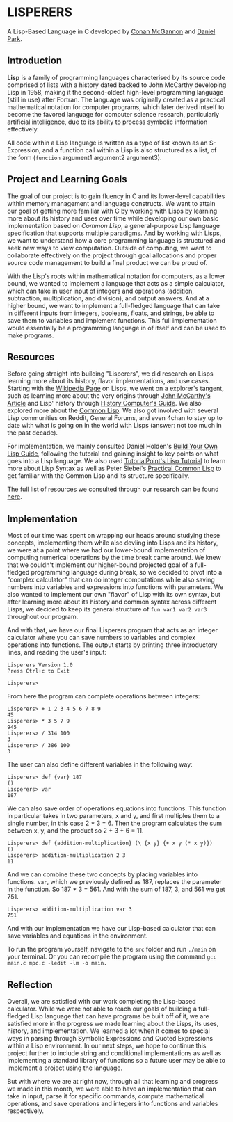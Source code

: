 # LISPERERS

A Lisp-Based Language in C developed by [Conan McGannon](https://github.com/hyrtzhyro) and [Daniel Park](https://github.com/DanPark13).

## Introduction

**Lisp** is a family of programming languages characterised by its source code comprised of lists with a history dated backed to John McCarthy developing Lisp in 1958, making it the second-oldest high-level programming language (still in use) after Fortran. The language was originally created as a practical mathematical notation for computer programs, which later derived intself to become the favored language for computer science research, particularly artificial intelligence, due to its ability to process symbolic information effectively.

All code within a Lisp language is written as a type of list known as an S-Expression, and a function call within a Lisp is also structured as a list, of the form (`function` argument1 argument2 argument3). 

## Project and Learning Goals

The goal of our project is to gain fluency in C and its lower-level capabilities within memory management and language constructs. We want to attain our goal of getting more familiar with C by working with Lisps by learning more about its history and uses over time while developing our own basic implementation based on *Common Lisp*, a general-purpose Lisp language specification that supports multiple paradigms. And by working with Lisps, we want to understand how a core programming language is structured and seek new ways to view computation. Outside of computing, we want to collaborate effectively on the project through goal allocations and proper source code management to build a final product we can be proud of.

With the Lisp's roots within mathematical notation for computers, as a lower bound, we wanted to implement a language that acts as a simple calculator, which can take in user input of integers and operations (addition, subtraction, multiplication, and division), and output answers. And at a higher bound, we want to implement a full-fledged language that can take in different inputs from integers, booleans, floats, and strings, be able to save them to variables and implement functions. This full implementation would essentially be a programming language in of itself and can be used to make programs.

## Resources

Before going straight into building "Lisperers", we did research on Lisps learning more about its history, flavor implementations, and use cases. Starting with the [Wikipedia Page](https://en.wikipedia.org/wiki/Lisp_(programming_language)) on Lisps, we went on a explorer's tangent, such as learning more about the very origins through [John McCarthy's Article](http://jmc.stanford.edu/articles/recursive/recursive.pdf) and Lisp' history through [History Computer's Guide](https://history-computer.com/lisp-programming-language-guide/). We also explored more about the [Common Lisp](https://en.wikipedia.org/wiki/Common_Lisp). We also got involved with several Lisp communities on Reddit, General Forums, and even 4chan to stay up to date with what is going on in the world with Lisps (answer: not too much in the past decade).

For implementation, we mainly consulted Daniel Holden's [Build Your Own Lisp Guide](https://buildyourownlisp.com/), following the tutorial and gaining insight to key points on what goes into a Lisp language. We also used [TutorialPoint's Lisp Tutorial](https://www.tutorialspoint.com/lisp/index.htm) to learn more about Lisp Syntax as well as Peter Siebel's [Practical Common Lisp](https://gigamonkeys.com/book/) to get familiar with the Common Lisp and its structure specifically.

The full list of resources we consulted through our research can be found [here](https://github.com/olincollege/SoftSysLisperers/blob/main/resources/all_links.md).

## Implementation

 Most of our time was spent on wrapping our heads around studying these concepts, implementing them while also devling into Lisps and its history, we were at a point where we had our lower-bound implementation of computing numerical operations by the time break came around. We knew that we couldn't implement our higher-bound projected goal of a full-fledged programming language during break, so we decided to pivot into a "complex calculator" that can do integer computations while also saving numbers into variables and expressions into functions with parameters. We also wanted to implement our own "flavor" of Lisp with its own syntax, but after learning more about its history and common syntax across different Lisps, we decided to keep its general structure of `fun var1 var2 var3` throughout our program.

And with that, we have our final Lisperers program that acts as an integer calculator where you can save numbers to variables and complex operations into functions. The output starts by printing three introductory lines, and reading the user's input:

    Lisperers Version 1.0
    Press Ctrl+c to Exit

    Lisperers> 

From here the program can complete operations between integers:

    Lisperers> + 1 2 3 4 5 6 7 8 9
    45
    Lisperers> * 3 5 7 9
    945
    Lisperers> / 314 100
    3
    Lisperers> / 386 100
    3

The user can also define different variables in the following way:

    Lisperers> def {var} 187
    ()
    Lisperers> var
    187

We can also save order of operations equations into functions. This function in particular takes in two parameters, x and y, and first multiples them to a single number, in this case 2 * 3 = 6. Then the program calculates the sum between x, y, and the product so 2 + 3 + 6 = 11.

    Lisperers> def {addition-multiplication} (\ {x y} {+ x y (* x y)})
    ()
    Lisperers> addition-multiplication 2 3
    11

And we can combine these two concepts by placing variables into functions. `var`, which we previously defined as 187, replaces the parameter in the function. So 187 * 3 = 561. And with the sum of 187, 3, and 561 we get 751.

    Lisperers> addition-multiplication var 3
    751

And with our implementation we have our Lisp-based calculator that can save variables and equations in the environment.

To run the program yourself, navigate to the `src` folder and run `./main` on your terminal. Or you can recompile the program using the command `gcc main.c mpc.c -ledit -lm -o main.`

## Reflection

Overall, we are satisfied with our work completing the Lisp-based calculator. While we were not able to reach our goals of building a full-fledged Lisp language that can have programs be built off of it, we are satisfied more in the progress we made learning about the Lisps, its uses, history, and implementation. We learned a lot when it comes to special ways in parsing through Symbolic Expressions and Quoted Expressions within a Lisp environment. In our next steps, we hope to continue this project further to include string and conditional implementations as well as implementing a standard library of functions so a future user may be able to implement a project using the language.

But with where we are at right now, through all that learning and progress we made in this month, we were able to have an implementation that can take in input, parse it for specific commands, compute mathematical operations, and save operations and integers into functions and variables respectively.